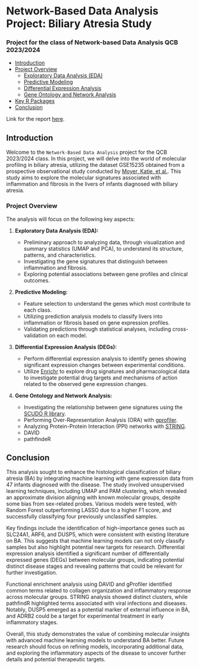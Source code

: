 # Network-Based Data Analysis Project: Biliary Atresia Study
### Project for the class of Network-based Data Analysis QCB 2023/2024

- [Introduction](#introduction)
- [Project Overview](#project_overview)
  - [Exploratory Data Analysis (EDA)](#exploratory_data_analysis-eda)
  - [Predictive Modeling](#predictive-modeling)
  - [Differential Expression Analysis](#differential-expression-analysis)
  - [Gene Ontology and Network Analysis](#gene-ontology-and-network-analysis)
- [Key R Packages](#key-r-packages)
- [Conclusion](#conclusion)

Link for the report [here](https://www.overleaf.com/project/65e5fb710b468abfd7e67ca4).

## Introduction

Welcome to the `Network-Based Data Analysis` project for the QCB 2023/2024 class. In this project, we will delve into the world of molecular profiling in biliary atresia, utilizing the dataset GSE15235 obtained from a prospective observational study conducted by [Moyer, Katie, et al.](https://link.springer.com/article/10.1186/gm154). This study aims to explore the molecular signatures associated with inflammation and fibrosis in the livers of infants diagnosed with biliary atresia.

### Project Overview

The analysis will focus on the following key aspects:

1. **Exploratory Data Analysis (EDA):**
   - Preliminary approach to analyzing data, through visualization and summary statistics (UMAP and PCA), to understand its structure, patterns, and characteristics.
   - Investigating the gene signatures that distinguish between inflammation and fibrosis.
   - Exploring potential associations between gene profiles and clinical outcomes.

2. **Predictive Modeling:**
   - Feature selection to understand the genes which most contribute to each class.
   - Utilizing prediction analysis models to classify livers into inflammation or fibrosis based on gene expression profiles.
   - Validating predictions through statistical analyses, including cross-validation on each model.

3. **Differential Expression Analysis (DEGs):**
   - Perform differential expression analysis to identify genes showing significant expression changes between experimental conditions.
   - Utilize [Enrichr](https://maayanlab.cloud/Enrichr/) to explore drug signatures and pharmacological data to investigate potential drug targets and mechanisms of action related to the observed gene expression changes.

4. **Gene Ontology and Network Analysis:**
   - Investigating the relationship between gene signatures using the [SCUDO R library](https://www.cosbi.eu/prototypes/scudo).
   - Performing Over-Representation Analysis (ORA) with [gprofiler](https://biit.cs.ut.ee/gprofiler/gost).
   - Analyzing Protein-Protein Interaction (PPI) networks with [STRING](https://string-db.org/).
   - DAVID
   - pathfindeR
   
## Conclusion
This analysis sought to enhance the histological classification of biliary atresia (BA) by integrating machine learning with gene expression data from 47 infants diagnosed with the disease. The study involved unsupervised learning techniques, including UMAP and PAM clustering, which revealed an approximate division aligning with known molecular groups, despite some bias from sex-related probes. Various models were tested, with Random Forest outperforming LASSO due to a higher F1 score, and successfully classifying four previously unclassified samples.

Key findings include the identification of high-importance genes such as SLC24A1, ARF6, and DUSP5, which were consistent with existing literature on BA. This suggests that machine learning models can not only classify samples but also highlight potential new targets for research. Differential expression analysis identified a significant number of differentially expressed genes (DEGs) between molecular groups, indicating potential distinct disease stages and revealing patterns that could be relevant for further investigation.

Functional enrichment analysis using DAVID and gProfiler identified common terms related to collagen organization and inflammatory response across molecular groups. STRING analysis showed distinct clusters, while pathfindR highlighted terms associated with viral infections and diseases. Notably, DUSP5 emerged as a potential marker of external influence in BA, and ADRB2 could be a target for experimental treatment in early inflammatory stages.

Overall, this study demonstrates the value of combining molecular insights with advanced machine learning models to understand BA better. Future research should focus on refining models, incorporating additional data, and exploring the inflammatory aspects of the disease to uncover further details and potential therapeutic targets.
